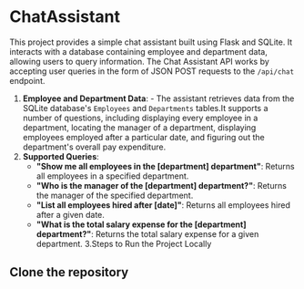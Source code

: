 # ChatAssistant
This project provides a simple chat assistant built using Flask and SQLite. It interacts with a database containing employee and department data, allowing users to query information.
The Chat Assistant API works by accepting user queries in the form of JSON POST requests to the `/api/chat` endpoint.
1. **Employee and Department Data**: - The assistant retrieves data from the SQLite database's `Employees` and `Departments` tables.It supports a number of questions, including displaying every employee in a department, locating the manager of a department, displaying employees employed after a particular date, and figuring out the department's overall pay expenditure.
2. **Supported Queries**:
   - **"Show me all employees in the [department] department"**: Returns all employees in a specified department.
   - **"Who is the manager of the [department] department?"**: Returns the manager of the specified department.
   - **"List all employees hired after [date]"**: Returns all employees hired after a given date.
   - **"What is the total salary expense for the [department] department?"**: Returns the total salary expense for a given department.
3.Steps to Run the Project Locally

## Clone the repository



